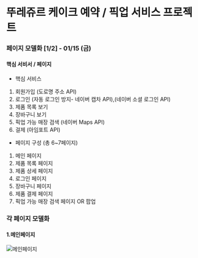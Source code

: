 # 뚜레쥬르 케이크 예약 / 픽업 서비스 프로젝트

### 페이지 모델화 [1/2] - 01/15 (금)

#### 핵심 서비서 / 페이지 

- 핵심 서비스
1. 회원가입 (도로명 주소 API)
2. 로그인 (자동 로그인 방지- 네이버 캡차 API),(네이버 소셜 로그인 API)
3. 제품 목록 보기
4. 장바구니 보기
5. 픽업 가능 매장 검색 (네이버 Maps API)
6. 걸제 (아임포트 API)

- 페이지 구성 (총 6~7페이지)
1. 메인 페이지
2. 제품 목록 페이지
3. 제품 상세 페이지
4. 로그인 페이지
5. 장바구니 페이지
6. 제품 결제 페이지
7. 픽업 가능 매장 검색 페이지 OR 팝업 



### 각 페이지 모델화

#### 1.메인페이지
![메인페이지](https://user-images.githubusercontent.com/73862305/104624530-0a8e7e00-56d7-11eb-8028-37c13c2f70b7.png)

